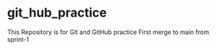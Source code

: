 # git_hub_practice
This Repository is for Git and GitHub practice
First merge to main from sprint-1

